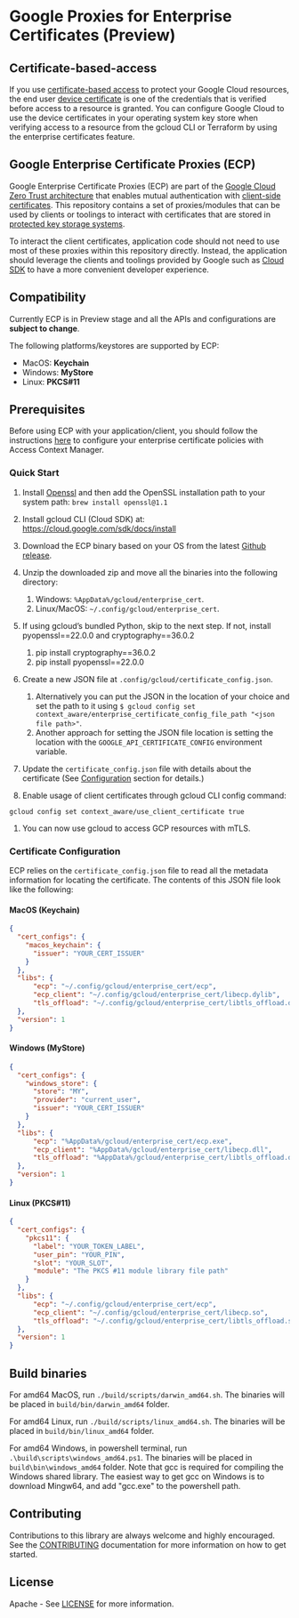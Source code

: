 # Google Proxies for Enterprise Certificates (Preview)

## Certificate-based-access

If you use [certificate-based access][cba] to protect your Google Cloud resources, the end user [device certificate][clientcert] is one of the credentials that is verified before access to a resource is granted. You can configure Google Cloud to use the device certificates in your operating system key store when verifying access to a resource from the gcloud CLI or Terraform by using the enterprise certificates feature.

## Google Enterprise Certificate Proxies (ECP)

Google Enterprise Certificate Proxies (ECP) are part of the [Google Cloud Zero Trust architecture](zerotrust) that enables mutual authentication with [client-side certificates][clientcert]. This repository contains a set of proxies/modules that can be used by clients or toolings to interact with certificates that are stored in [protected key storage systems][keystore].

To interact the client certificates, application code should not need to use most of these proxies within this repository directly. Instead, the application should leverage the clients and toolings provided by Google such as [Cloud SDK](https://cloud.google.com/sdk) to have a more convenient developer experience.

## Compatibility

Currently ECP is in Preview stage and all the APIs and configurations are **subject to change**.

The following platforms/keystores are supported by ECP:

- MacOS: __Keychain__
- Windows: __MyStore__
- Linux: __PKCS#11__

## Prerequisites

Before using ECP with your application/client, you should follow the instructions [here](enterprisecert) to configure your enterprise certificate policies with Access Context Manager. 

### Quick Start

1. Install [Openssl][openssl] and then add the OpenSSL installation path to your system path:
`brew install openssl@1.1`

1. Install gcloud CLI (Cloud SDK) at: https://cloud.google.com/sdk/docs/install

1. Download the ECP binary based on your OS from the latest [Github release](https://github.com/googleapis/enterprise-certificate-proxy/releases).

1. Unzip the downloaded zip and move all the binaries into the following directory:
   1. Windows: `%AppData%/gcloud/enterprise_cert`.
   1. Linux/MacOS: `~/.config/gcloud/enterprise_cert`.

1. If using gcloud’s bundled Python, skip to the next step. If not, install pyopenssl==22.0.0 and cryptography==36.0.2
   1. pip install cryptography==36.0.2
   1. pip install pyopenssl==22.0.0

1. Create a new JSON file at `.config/gcloud/certificate_config.json`. 
   1. Alternatively you can put the JSON in the location of your choice and set the path to it using `$ gcloud config set context_aware/enterprise_certificate_config_file_path "<json file path>"`.
   1. Another approach for setting the JSON file location is setting the location with the `GOOGLE_API_CERTIFICATE_CONFIG` environment variable.

1. Update the `certificate_config.json` file with details about the certificate (See [Configuration](#certificate-configutation) section for details.)

1. Enable usage of client certificates through gcloud CLI config command:
```
gcloud config set context_aware/use_client_certificate true
```

1. You can now use gcloud to access GCP resources with mTLS.

### Certificate Configuration

ECP relies on the `certificate_config.json` file to read all the metadata information for locating the certificate. The contents of this JSON file look like the following:

#### MacOS (Keychain)

```json
{
  "cert_configs": {
    "macos_keychain": {
      "issuer": "YOUR_CERT_ISSUER"
    }
  },
  "libs": {
      "ecp": "~/.config/gcloud/enterprise_cert/ecp",
      "ecp_client": "~/.config/gcloud/enterprise_cert/libecp.dylib",
      "tls_offload": "~/.config/gcloud/enterprise_cert/libtls_offload.dylib"
  },
  "version": 1
}
```

#### Windows (MyStore)
```json
{
  "cert_configs": {
    "windows_store": {
      "store": "MY",
      "provider": "current_user",
      "issuer": "YOUR_CERT_ISSUER"
    }
  },
  "libs": {
      "ecp": "%AppData%/gcloud/enterprise_cert/ecp.exe",
      "ecp_client": "%AppData%/gcloud/enterprise_cert/libecp.dll",
      "tls_offload": "%AppData%/gcloud/enterprise_cert/libtls_offload.dll"
  },
  "version": 1
}
```

#### Linux (PKCS#11)
```json
{
  "cert_configs": {
    "pkcs11": {
      "label": "YOUR_TOKEN_LABEL",
      "user_pin": "YOUR_PIN",
      "slot": "YOUR_SLOT",
      "module": "The PKCS #11 module library file path"
    }
  },
  "libs": {
      "ecp": "~/.config/gcloud/enterprise_cert/ecp",
      "ecp_client": "~/.config/gcloud/enterprise_cert/libecp.so",
      "tls_offload": "~/.config/gcloud/enterprise_cert/libtls_offload.so"
  },
  "version": 1
}
```

## Build binaries

For amd64 MacOS, run `./build/scripts/darwin_amd64.sh`. The binaries will be placed in `build/bin/darwin_amd64` folder.

For amd64 Linux, run `./build/scripts/linux_amd64.sh`. The binaries will be placed in `build/bin/linux_amd64` folder.

For amd64 Windows, in powershell terminal, run `.\build\scripts\windows_amd64.ps1`. The binaries will be placed in `build\bin\windows_amd64` folder.
Note that gcc is required for compiling the Windows shared library. The easiest way to get gcc on Windows is to download Mingw64, and add "gcc.exe" to the powershell path.

## Contributing

Contributions to this library are always welcome and highly encouraged. See the [CONTRIBUTING](contributing) documentation for more information on how to get started.

## License

Apache - See [LICENSE](license) for more information.

[cba]: https://cloud.google.com/beyondcorp-enterprise/docs/securing-resources-with-certificate-based-access
[clientcert]: https://en.wikipedia.org/wiki/Client_certificate
[openssl]: https://wiki.openssl.org/index.php/Binaries
[keystore]: https://en.wikipedia.org/wiki/Key_management
[cloudsdk]: https://cloud.google.com/sdk
[contributing]: ./CONTRIBUTING.md
[license]:./LICENSE.md
[enterprisecert]: https://cloud.google.com/access-context-manager/docs/enterprise-certificates
